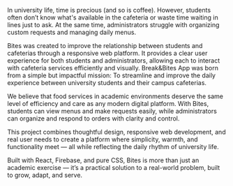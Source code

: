 In university life, time is precious (and so is coffee). However, students often don’t know what's available in the cafeteria or waste time waiting in lines just to ask. At the same time, administrators struggle with organizing custom requests and managing daily menus.

Bites was created to improve the relationship between students and cafeterias through a responsive web platform. It provides a clear user experience for both students and administrators, allowing each to interact with cafeteria services efficiently and visually.
Break&Bites App was born from a simple but impactful mission:
To streamline and improve the daily experience between university students and their campus cafeterias.

We believe that food services in academic environments deserve the same level of efficiency and care as any modern digital platform. With Bites, students can view menus and make requests easily, while administrators can organize and respond to orders with clarity and control.

This project combines thoughtful design, responsive web development, and real user needs to create a platform where simplicity, warmth, and functionality meet — all while reflecting the daily rhythm of university life.

Built with React, Firebase, and pure CSS, Bites is more than just an academic exercise — it’s a practical solution to a real-world problem, built to grow, adapt, and serve.
